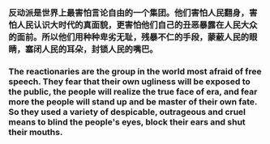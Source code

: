 ### 反动派是世界上最害怕言论自由的一个集团。他们害怕人民翻身，害怕人民认识大时代的真面貌，更害怕他们自己的丑恶暴露在人民大众的面前。所以他们用种种卑劣无耻，残暴不仁的手段，蒙蔽人民的眼睛，塞闭人民的耳朵，封锁人民的嘴巴。
### The reactionaries are the group in the world most afraid of free speech. They fear that their own ugliness will be exposed to the public, the people will realize the true face of era, and fear more the people will stand up and be master of their own fate. So they used a variety of despicable, outrageous and cruel means to blind the people's eyes, block their ears and shut their mouths.